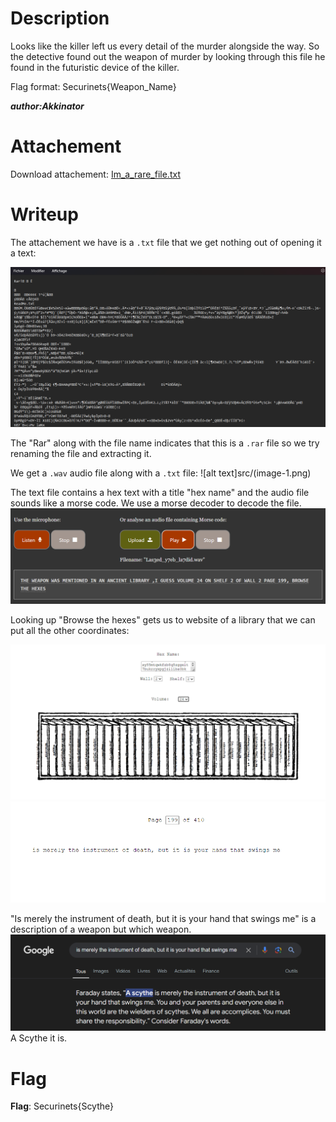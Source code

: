 # Description
Looks like the killer left us every detail of the murder alongside the way. So the detective found out the weapon of murder by looking through this file he found in the futuristic device of the killer.

Flag format: Securinets{Weapon_Name}

***author:Akkinator***

# Attachement
Download attachement: [Im_a_rare_file.txt](src/Im_a_rare_file.txt)

# Writeup
The attachement we have is a `.txt` file that we get nothing out of opening it a text:

![alt text](src/image.png)

The "Rar" along with the file name indicates that this is a `.rar` file  so we try renaming the file and extracting it.

We get a `.wav` audio file along with a `.txt` file:
![alt text]src/(image-1.png) 
 
The text file contains a hex text with a title "hex name" and the audio file sounds like a morse code. We use a morse decoder to decode the file.
![alt text](src/image-2.png)   

Looking up "Browse the hexes" gets us to website of a library that we can put all the other coordinates:

![alt text](src/image-3.png)
![alt text](src/image-4.png)

"Is merely the instrument of death, but it is your hand that swings me" is a description of a weapon but which weapon.
![alt text](src/image-5.png)
A Scythe it is.

# Flag
**Flag**: Securinets{Scythe}